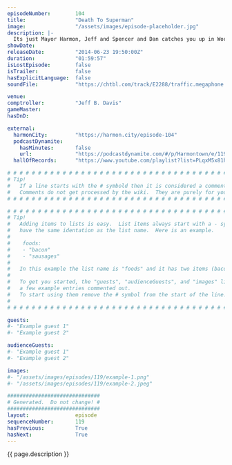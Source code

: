 ```yaml
---
episodeNumber:        104
title:                "Death To Superman"
image:                "/assets/images/episode-placeholder.jpg"
description: |-
  Its just Mayor Harmon, Jeff and Spencer and Dan catches you up in World Cup corner and later, Dan improvises his own Superman movie. In D&D, the gang becomes a literal gang and finally loots.
showDate:             
releaseDate:          "2014-06-23 19:50:00Z"
duration:             "01:59:57"
isLostEpisode:        false
isTrailer:            false
hasExplicitLanguage:  false
soundFile:            "https://chtbl.com/track/E2288/traffic.megaphone.fm/STA2790185279.mp3?updated=1556326540"

venue:                
comptroller:          "Jeff B. Davis"
gameMaster:           
hasDnD:               

external:
  harmonCity:         "https://harmon.city/episode-104"
  podcastDynamite:
    hasMinutes:       false
    url:              "https://podcastdynamite.com/#/p/Harmontown/e/119/104"
  hallOfRecords:      "https://www.youtube.com/playlist?list=PLqxM5x81hNOZz3N9SAW8h2A06vdxKf4zG"

# # # # # # # # # # # # # # # # # # # # # # # # # # # # # # # # # # # # # # # # # # # # #
# Tip!
#   If a line starts with the # symbold then it is considered a comment.
#   Comments do not get processed by the wiki.  They are purely for your information.
# # # # # # # # # # # # # # # # # # # # # # # # # # # # # # # # # # # # # # # # # # # # #

# # # # # # # # # # # # # # # # # # # # # # # # # # # # # # # # # # # # # # # # # # # # #
# Tip!
#   Adding items to lists is easy.  List items always start with a - symbol and have
#   have the same identation as the list name.  Here is an example.
#
#    foods:
#    - "bacon"
#    - "sausages"
#
#   In this example the list name is "foods" and it has two items (bacon, and sausages).
#
#   To get you started, the "guests", "audienceGuests", and "images" lists below have
#   a few example entries commented out.
#   To start using them remove the # symbol from the start of the line.
#
# # # # # # # # # # # # # # # # # # # # # # # # # # # # # # # # # # # # # # # # # # # # #

guests:
#- "Example guest 1"
#- "Example guest 2"

audienceGuests:
#- "Example guest 1"
#- "Example guest 2"

images:
#- "/assets/images/episodes/119/example-1.png"
#- "/assets/images/episodes/119/example-2.jpeg"

##############################
# Generated.  Do not change! #
##############################
layout:               episode
sequenceNumber:       119
hasPrevious:          True
hasNext:              True
---
```


<!-- The episode description will be rendered here -->
{{ page.description }}

<!-- Add your content BELOW here -->
<!-- vvvvvvvvvvvvvvvvvvvvvvvvvvv -->




<!-- ^^^^^^^^^^^^^^^^^^^^^^^^^^^ -->
<!-- Add your content ABOVE here -->

<!-- The episode gallery will be rendered here -->